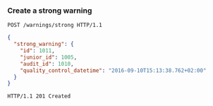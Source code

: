 ### Create a strong warning

```http
POST /warnings/strong HTTP/1.1
```

```json
{
  "strong_warning": {
    "id": 1011,
    "junior_id": 1005,
    "audit_id": 1010,
    "quality_control_datetime": "2016-09-10T15:13:38.762+02:00"
  }
}
```

```http
HTTP/1.1 201 Created
```
